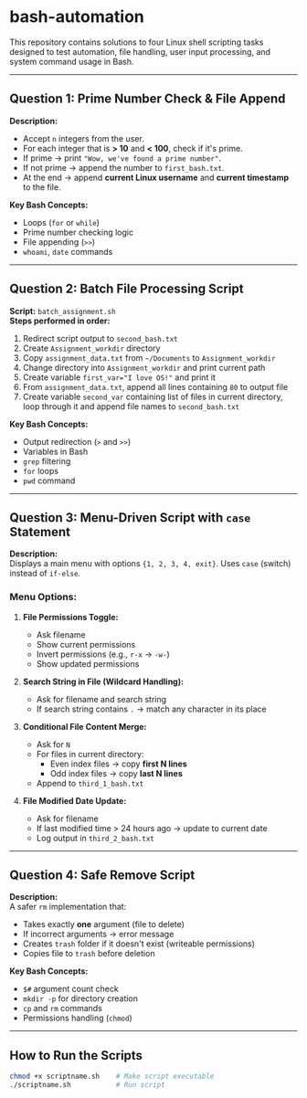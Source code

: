 # bash-automation
This repository contains solutions to four Linux shell scripting tasks designed to test automation, file handling, user input processing, and system command usage in Bash.

---

## **Question 1: Prime Number Check & File Append**
**Description:**  
- Accept `n` integers from the user.  
- For each integer that is **> 10** and **< 100**, check if it's prime.  
- If prime → print `"Wow, we've found a prime number"`.  
- If not prime → append the number to `first_bash.txt`.  
- At the end → append **current Linux username** and **current timestamp** to the file.

**Key Bash Concepts:**  
- Loops (`for` or `while`)  
- Prime number checking logic  
- File appending (`>>`)  
- `whoami`, `date` commands  

---

## **Question 2: Batch File Processing Script**
**Script:** `batch_assignment.sh`  
**Steps performed in order:**
1. Redirect script output to `second_bash.txt`  
2. Create `Assignment_workdir` directory  
3. Copy `assignment_data.txt` from `~/Documents` to `Assignment_workdir`  
4. Change directory into `Assignment_workdir` and print current path  
5. Create variable `first_var="I love OS!"` and print it  
6. From `assignment_data.txt`, append all lines containing `80` to output file  
7. Create variable `second_var` containing list of files in current directory, loop through it and append file names to `second_bash.txt`

**Key Bash Concepts:**  
- Output redirection (`>` and `>>`)  
- Variables in Bash  
- `grep` filtering  
- `for` loops  
- `pwd` command  

---

## **Question 3: Menu-Driven Script with `case` Statement**
**Description:**  
Displays a main menu with options `{1, 2, 3, 4, exit}`. Uses `case` (switch) instead of `if-else`.

### **Menu Options:**
1. **File Permissions Toggle:**  
   - Ask filename  
   - Show current permissions  
   - Invert permissions (e.g., `r-x` → `-w-`)  
   - Show updated permissions  

2. **Search String in File (Wildcard Handling):**  
   - Ask for filename and search string  
   - If search string contains `.` → match any character in its place  

3. **Conditional File Content Merge:**  
   - Ask for `N`  
   - For files in current directory:  
     - Even index files → copy **first N lines**  
     - Odd index files → copy **last N lines**  
   - Append to `third_1_bash.txt`  

4. **File Modified Date Update:**  
   - Ask for filename  
   - If last modified time > 24 hours ago → update to current date  
   - Log output in `third_2_bash.txt`

---

## **Question 4: Safe Remove Script**
**Description:**  
A safer `rm` implementation that:  
- Takes exactly **one** argument (file to delete)  
- If incorrect arguments → error message  
- Creates `trash` folder if it doesn't exist (writeable permissions)  
- Copies file to `trash` before deletion  

**Key Bash Concepts:**  
- `$#` argument count check  
- `mkdir -p` for directory creation  
- `cp` and `rm` commands  
- Permissions handling (`chmod`)

---

## **How to Run the Scripts**
```bash
chmod +x scriptname.sh    # Make script executable
./scriptname.sh           # Run script
